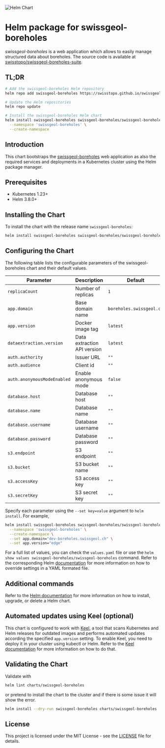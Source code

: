 ![Helm Chart](https://img.shields.io/badge/helm%20chart-swissgeol--boreholes-blue)

# Helm package for swissgeol-boreholes

_swissgeol-boreholes_ is a web application which allows to easily manage structured data about boreholes. The source code is available at [swisstopo/swissgeol-boreholes-suite](https://github.com/swisstopo/swissgeol-boreholes-suite).

## TL;DR

```bash
# Add the swissgeol-boreholes Helm repository
helm repo add swissgeol-boreholes https://swisstopo.github.io/swissgeol-boreholes-config/

# Update the Helm repositories
helm repo update

# Install the swissgeol-boreholes Helm chart
helm install swissgeol-boreholes swissgeol-boreholes/swissgeol-boreholes \
  --namespace 'swissgeol-boreholes' \
  --create-namespace
```

## Introduction

This chart bootstraps the [swissgeol-boreholes](https://github.com/swisstopo/swissgeol-boreholes-suite) web application as also the required services and deployments in a Kubernetes cluster using the Helm package manager.

## Prerequisites

- Kubernetes 1.23+
- Helm 3.8.0+

## Installing the Chart

To install the chart with the release name `swissgeol-boreholes`:

```bash
helm install swissgeol-boreholes swissgeol-boreholes/swissgeol-boreholes
```

## Configuring the Chart

The following table lists the configurable parameters of the swissgeol-boreholes chart and their default values.

| Parameter                   | Description                 | Default                  |
| --------------------------- | --------------------------- | ------------------------ |
| `replicaCount`              | Number of replicas          | `1`                      |
| `app.domain`                | Base domain name            | `boreholes.swissgeol.ch` |
| `app.version`               | Docker image tag            | `latest`                 |
| `dataextraction.version`    | Data extraction API version | `latest`                 |
| `auth.authority`            | Issuer URL                  | `""`                     |
| `auth.audience`             | Client id                   | `""`                     |
| `auth.anonymousModeEnabled` | Enable anonymous mode       | `false`                  |
| `database.host`             | Database host               | `""`                     |
| `database.name`             | Database name               | `""`                     |
| `database.username`         | Database username           | `""`                     |
| `database.password`         | Database password           | `""`                     |
| `s3.endpoint`               | S3 endpoint                 | `""`                     |
| `s3.bucket`                 | S3 bucket name              | `""`                     |
| `s3.accessKey`              | S3 access key               | `""`                     |
| `s3.secretKey`              | S3 secret key               | `""`                     |

Specify each parameter using the `--set key=value` argument to `helm install`. For example,

```bash
helm install swissgeol-boreholes swissgeol-boreholes/swissgeol-boreholes \
  --namespace 'swissgeol-boreholes' \
  --create-namespace \
  --set app.domain="dev-boreholes.swissgeol.ch" \
  --set app.version="edge"
```

For a full list of values, you can check the `values.yaml` file or use the `helm show values swissgeol-boreholes/swissgeol-boreholes` command. Refer to the corresponding Helm [documentation](https://helm.sh/docs/intro/using_helm/#customizing-the-chart-before-installing) for more information on how to override settings in a YAML formated file.

## Additional commands

Refer to the [Helm documentation](https://helm.sh/docs/helm/helm/) for more information on how to install, upgrade, or delete a Helm chart.

## Automated updates using Keel (optional)

This chart is configured to work with [Keel](https://keel.sh/), a tool that scans Kubernetes and Helm releases for outdated images and performs automated updates according the specified `app.version` setting. To enable Keel, you need to deploy it in your cluster using kubectl or Helm. Refer to the [Keel documentation](https://keel.sh/docs/#introduction) for more information on how to do that.

## Validating the Chart

Validate with

```bash
helm lint charts/swissgeol-boreholes
```

or pretend to install the chart to the cluster and if there is some issue it will show the error.

```bash
helm install --dry-run swissgeol-boreholes charts/swissgeol-boreholes
```

## License

This project is licensed under the MIT License - see the [LICENSE](LICENSE) file for details.
